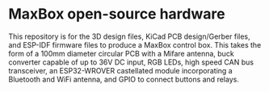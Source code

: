 MaxBox open-source hardware
====================

This repository is for the 3D design files, KiCad PCB design/Gerber files, and ESP-IDF firmware files to produce a MaxBox control box. This takes the form of a 100mm diameter circular PCB with a Mifare antenna, buck converter capable of up to 36V DC input, RGB LEDs, high speed CAN bus transceiver, an ESP32-WROVER castellated module incorporating a Bluetooth and WiFi antenna, and GPIO to connect buttons and relays.